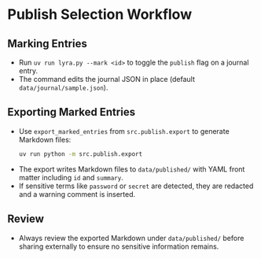 # Publish Selection Workflow

## Marking Entries
- Run `uv run lyra.py --mark <id>` to toggle the `publish` flag on a journal entry.
- The command edits the journal JSON in place (default `data/journal/sample.json`).

## Exporting Marked Entries
- Use `export_marked_entries` from `src.publish.export` to generate Markdown files:
  ```bash
  uv run python -m src.publish.export
  ```
- The export writes Markdown files to `data/published/` with YAML front matter including `id` and `summary`.
- If sensitive terms like `password` or `secret` are detected, they are redacted and a warning comment is inserted.

## Review
- Always review the exported Markdown under `data/published/` before sharing externally to ensure no sensitive information remains.
